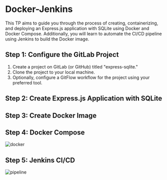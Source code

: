 # Docker-Jenkins
This TP aims to guide you through the process of creating, containerizing, and deploying an Express.js application with SQLite using Docker and Docker Compose. Additionally, you will learn to automate the CI/CD pipeline using Jenkins to build the Docker image.
## Step 1: Configure the GitLab Project
1. Create a project on GitLab (or GitHub) titled "express-sqlite."
2. Clone the project to your local machine.
3. Optionally, configure a GitFlow workflow for the project using your preferred tool.
## Step 2: Create Express.js Application with SQLite
## Step 3: Create Docker Image
## Step 4: Docker Compose
![docker](https://github.com/hadil-kortas/express-sqlite/assets/97675597/8a36a7a9-50cb-4648-be36-bdf6ee82ab8f)
## Step 5: Jenkins CI/CD
![pipeline](https://github.com/hadil-kortas/express-sqlite/assets/97675597/8cc7a4e6-39b4-44d3-80c2-08ef05c1d39a)
